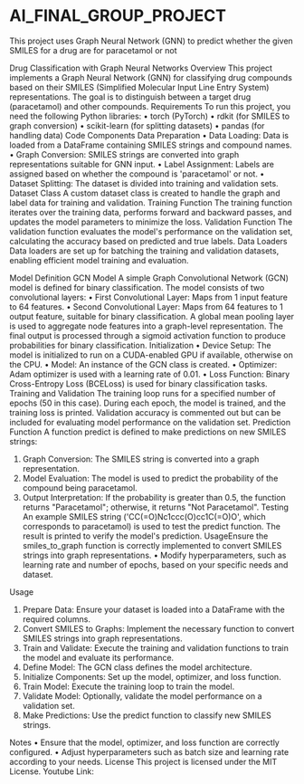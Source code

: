 # AI_FINAL_GROUP_PROJECT
This project uses Graph Neural Network  (GNN) to predict whether the given SMILES for a drug are for paracetamol or not

Drug Classification with Graph Neural Networks
Overview
This project implements a Graph Neural Network (GNN) for classifying drug compounds based on their SMILES (Simplified Molecular Input Line Entry System) representations. The goal is to distinguish between a target drug (paracetamol) and other compounds.
Requirements
To run this project, you need the following Python libraries:
•	torch (PyTorch)
•	rdkit (for SMILES to graph conversion)
•	scikit-learn (for splitting datasets)
•	pandas (for handling data)
Code Components
Data Preparation
•	Data Loading: Data is loaded from a DataFrame containing SMILES strings and compound names.
•	Graph Conversion: SMILES strings are converted into graph representations suitable for GNN input.
•	Label Assignment: Labels are assigned based on whether the compound is 'paracetamol' or not.
•	Dataset Splitting: The dataset is divided into training and validation sets.
Dataset Class
A custom dataset class is created to handle the graph and label data for training and validation.
Training Function
The training function iterates over the training data, performs forward and backward passes, and updates the model parameters to minimize the loss.
Validation Function
The validation function evaluates the model's performance on the validation set, calculating the accuracy based on predicted and true labels.
Data Loaders
Data loaders are set up for batching the training and validation datasets, enabling efficient model training and evaluation.

Model Definition
GCN Model
A simple Graph Convolutional Network (GCN) model is defined for binary classification. The model consists of two convolutional layers:
•	First Convolutional Layer: Maps from 1 input feature to 64 features.
•	Second Convolutional Layer: Maps from 64 features to 1 output feature, suitable for binary classification.
A global mean pooling layer is used to aggregate node features into a graph-level representation. The final output is processed through a sigmoid activation function to produce probabilities for binary classification.
Initialization
•	Device Setup: The model is initialized to run on a CUDA-enabled GPU if available, otherwise on the CPU.
•	Model: An instance of the GCN class is created.
•	Optimizer: Adam optimizer is used with a learning rate of 0.01.
•	Loss Function: Binary Cross-Entropy Loss (BCELoss) is used for binary classification tasks.
Training and Validation
The training loop runs for a specified number of epochs (50 in this case). During each epoch, the model is trained, and the training loss is printed. Validation accuracy is commented out but can be included for evaluating model performance on the validation set.
Prediction Function
A function predict is defined to make predictions on new SMILES strings:
1.	Graph Conversion: The SMILES string is converted into a graph representation.
2.	Model Evaluation: The model is used to predict the probability of the compound being paracetamol.
3.	Output Interpretation: If the probability is greater than 0.5, the function returns "Paracetamol"; otherwise, it returns "Not Paracetamol".
Testing
An example SMILES string ('CC(=O)Nc1ccc(O)cc1C(=O)O', which corresponds to paracetamol) is used to test the predict function. The result is printed to verify the model's prediction.
UsageEnsure the smiles_to_graph function is correctly implemented to convert SMILES strings into graph representations.
•	Modify hyperparameters, such as learning rate and number of epochs, based on your specific needs and dataset.

Usage
1.	Prepare Data: Ensure your dataset is loaded into a DataFrame with the required columns.
2.	Convert SMILES to Graphs: Implement the necessary function to convert SMILES strings into graph representations.
3.	Train and Validate: Execute the training and validation functions to train the model and evaluate its performance.
4.	Define Model: The GCN class defines the model architecture.
5.	Initialize Components: Set up the model, optimizer, and loss function.
6.	Train Model: Execute the training loop to train the model.
7.	Validate Model: Optionally, validate the model performance on a validation set.
8.	Make Predictions: Use the predict function to classify new SMILES strings.

Notes
•	Ensure that the model, optimizer, and loss function are correctly configured.
•	Adjust hyperparameters such as batch size and learning rate according to your needs.
License
This project is licensed under the MIT License. 
Youtube Link: 


